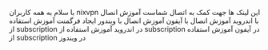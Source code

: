 با سلام به همه کاربران nixvpn 
این لینک ها جهت کمک به اتصال شماست 
آموزش انصال با اندروید 
آموزش انصال با آیفون 
آموزش انصال با ویندور
ایجاد فرگمنت 
آموزش استفاده از subscription در اندروید 
آموزش استفاده از subscription در آیفون
آموزش استفاده از subscription در ویندوز 

